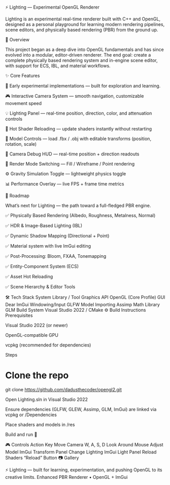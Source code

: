 ⚡ Lighting — Experimental OpenGL Renderer








Lighting is an experimental real-time renderer built with C++ and OpenGL, designed as a personal playground for learning modern rendering pipelines, scene editors, and physically based rendering (PBR) from the ground up.

🧩 Overview

This project began as a deep dive into OpenGL fundamentals and has since evolved into a modular, editor-driven renderer.
The end goal: create a complete physically based rendering system and in-engine scene editor, with support for ECS, IBL, and material workflows.

✨ Core Features

🔬 Early experimental implementations — built for exploration and learning.

🎮 Interactive Camera System — smooth navigation, customizable movement speed

💡 Lighting Panel — real-time position, direction, color, and attenuation controls

🔁 Hot Shader Reloading — update shaders instantly without restarting

🧱 Model Controls — load .fbx / .obj with editable transforms (position, rotation, scale)

🧭 Camera Debug HUD — real-time position + direction readouts

🌌 Render Mode Switching — Fill / Wireframe / Point rendering

⚙️ Gravity Simulation Toggle — lightweight physics toggle

📊 Performance Overlay — live FPS + frame time metrics

🧠 Roadmap

What’s next for Lighting — the path toward a full-fledged PBR engine.

✅ Physically Based Rendering (Albedo, Roughness, Metalness, Normal)

✅ HDR & Image-Based Lighting (IBL)

✅ Dynamic Shadow Mapping (Directional + Point)

✅ Material system with live ImGui editing

✅ Post-Processing: Bloom, FXAA, Tonemapping

✅ Entity-Component System (ECS)

✅ Asset Hot Reloading

✅ Scene Hierarchy & Editor Tools

🛠️ Tech Stack
System	Library / Tool
Graphics API	OpenGL (Core Profile)
GUI	Dear ImGui
Windowing/Input	GLFW
Model Importing	Assimp
Math Library	GLM
Build System	Visual Studio 2022 / CMake
⚙️ Build Instructions
Prerequisites

Visual Studio 2022 (or newer)

OpenGL-compatible GPU

vcpkg
 (recommended for dependencies)

Steps
# Clone the repo
git clone https://github.com/dadusthecoder/opengl2.git


Open Lighting.sln in Visual Studio 2022

Ensure dependencies (GLFW, GLEW, Assimp, GLM, ImGui) are linked via vcpkg or /Dependencies

Place shaders and models in /res

Build and run 🚀

🎮 Controls
Action	Key
Move Camera	W, A, S, D
Look Around	Mouse
Adjust Model	ImGui Transform Panel
Change Lighting	ImGui Light Panel
Reload Shaders	“Reload” Button
📷 Gallery




⚡ Lighting — built for learning, experimentation, and pushing OpenGL to its creative limits.
Enhanced PBR Renderer • OpenGL + ImGui

